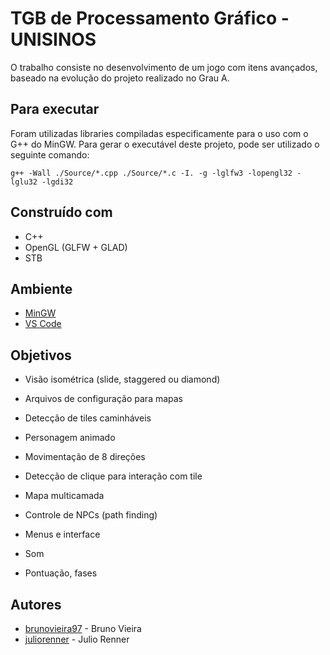 # TGB de Processamento Gráfico - UNISINOS
O trabalho consiste no desenvolvimento de um jogo com itens avançados, baseado na evolução do projeto realizado no Grau A.

## Para executar
Foram utilizadas libraries compiladas especificamente para o uso com o G++ do MinGW. Para gerar o executável deste projeto, pode ser utilizado o seguinte comando:
	
	g++ -Wall ./Source/*.cpp ./Source/*.c -I. -g -lglfw3 -lopengl32 -lglu32 -lgdi32

## Construído com
* C++
* OpenGL (GLFW + GLAD)
* STB

## Ambiente
* [MinGW](http://mingw.org/)
* [VS Code](https://code.visualstudio.com/)

## Objetivos
* Visão isométrica (slide, staggered ou diamond)
* Arquivos de configuração para mapas
* Detecção de tiles caminháveis
* Personagem animado
* Movimentação de 8 direções
* Detecção de clique para interação com tile

* Mapa multicamada
* Controle de NPCs (path finding)
* Menus e interface
* Som
* Pontuação, fases

## Autores
* [brunovieira97](https://www.github.com/brunovieira97) - Bruno Vieira
* [juliorenner](https://www.github.com/juliorenner) - Julio Renner